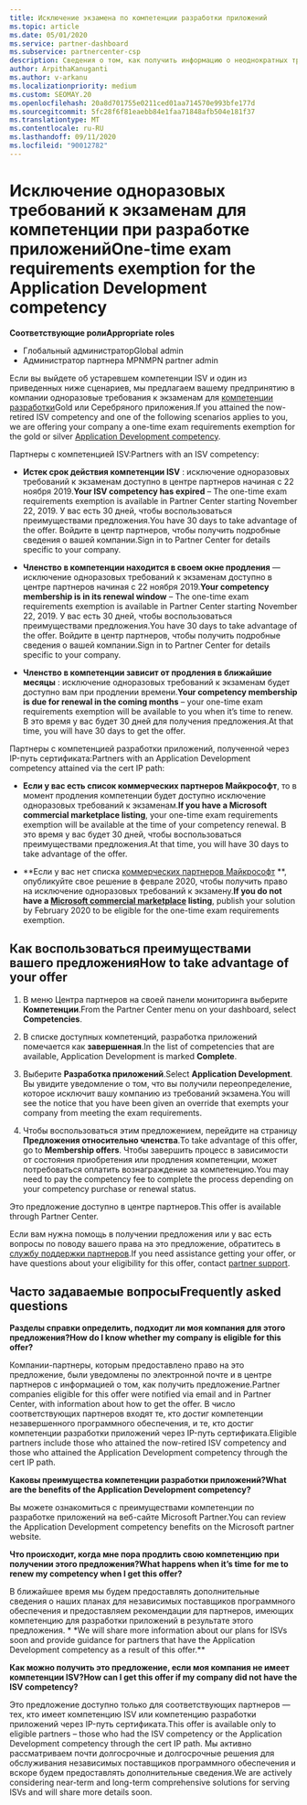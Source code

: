 ```yaml
---
title: Исключение экзамена по компетенции разработки приложений
ms.topic: article
ms.date: 05/01/2020
ms.service: partner-dashboard
ms.subservice: partnercenter-csp
description: Сведения о том, как получить информацию о неоднократных требованиях к экзаменам для партнеров по разработке приложений, см. в этой статье.
author: ArpithaKanuganti
ms.author: v-arkanu
ms.localizationpriority: medium
ms.custom: SEOMAY.20
ms.openlocfilehash: 20a8d701755e0211ced01aa714570e993bfe177d
ms.sourcegitcommit: 5fc28f6f81eaebb84e1faa71848afb504e181f37
ms.translationtype: MT
ms.contentlocale: ru-RU
ms.lasthandoff: 09/11/2020
ms.locfileid: "90012782"
---
```

# <a name="one-time-exam-requirements-exemption-for-the-application-development-competency"></a><span data-ttu-id="1557a-103">Исключение одноразовых требований к экзаменам для компетенции при разработке приложений</span><span class="sxs-lookup"><span data-stu-id="1557a-103">One-time exam requirements exemption for the Application Development competency</span></span>

<span data-ttu-id="1557a-104">**Соответствующие роли**</span><span class="sxs-lookup"><span data-stu-id="1557a-104">**Appropriate roles**</span></span>

- <span data-ttu-id="1557a-105">Глобальный администратор</span><span class="sxs-lookup"><span data-stu-id="1557a-105">Global admin</span></span>
- <span data-ttu-id="1557a-106">Администратор партнера MPN</span><span class="sxs-lookup"><span data-stu-id="1557a-106">MPN partner admin</span></span>

<span data-ttu-id="1557a-107">Если вы выйдете об устаревшем компетенции ISV и один из приведенных ниже сценариев, мы предлагаем вашему предпринятию в компании одноразовые требования к экзаменам для [компетенции разработки](https://partner.microsoft.com/membership/application-development-competency)Gold или Серебряного приложения.</span><span class="sxs-lookup"><span data-stu-id="1557a-107">If you attained the now-retired ISV competency and one of the following scenarios applies to you, we are offering your company a one-time exam requirements exemption for the gold or silver [Application Development competency](https://partner.microsoft.com/membership/application-development-competency).</span></span> 

<span data-ttu-id="1557a-108">Партнеры с компетенцией ISV:</span><span class="sxs-lookup"><span data-stu-id="1557a-108">Partners with an ISV competency:</span></span>

- <span data-ttu-id="1557a-109">**Истек срок действия компетенции ISV** : исключение одноразовых требований к экзаменам доступно в центре партнеров начиная с 22 ноября 2019.</span><span class="sxs-lookup"><span data-stu-id="1557a-109">**Your ISV competency has expired** – The one-time exam requirements exemption is available in Partner Center starting November 22, 2019.</span></span> <span data-ttu-id="1557a-110">У вас есть 30 дней, чтобы воспользоваться преимуществами предложения.</span><span class="sxs-lookup"><span data-stu-id="1557a-110">You have 30 days to take advantage of the offer.</span></span> <span data-ttu-id="1557a-111">Войдите в центр партнеров, чтобы получить подробные сведения о вашей компании.</span><span class="sxs-lookup"><span data-stu-id="1557a-111">Sign in to Partner Center for details specific to your company.</span></span>

- <span data-ttu-id="1557a-112">**Членство в компетенции находится в своем окне продления** — исключение одноразовых требований к экзаменам доступно в центре партнеров начиная с 22 ноября 2019.</span><span class="sxs-lookup"><span data-stu-id="1557a-112">**Your competency membership is in its renewal window** – The one-time exam requirements exemption is available in Partner Center starting November 22, 2019.</span></span> <span data-ttu-id="1557a-113">У вас есть 30 дней, чтобы воспользоваться преимуществами предложения.</span><span class="sxs-lookup"><span data-stu-id="1557a-113">You have 30 days to take advantage of the offer.</span></span> <span data-ttu-id="1557a-114">Войдите в центр партнеров, чтобы получить подробные сведения о вашей компании.</span><span class="sxs-lookup"><span data-stu-id="1557a-114">Sign in to Partner Center for details specific to your company.</span></span>

- <span data-ttu-id="1557a-115">**Членство в компетенции зависит от продления в ближайшие месяцы** : исключение одноразовых требований к экзаменам будет доступно вам при продлении времени.</span><span class="sxs-lookup"><span data-stu-id="1557a-115">**Your competency membership is due for renewal in the coming months** – your one-time exam requirements exemption will be available to you when it’s time to renew.</span></span> <span data-ttu-id="1557a-116">В это время у вас будет 30 дней для получения предложения.</span><span class="sxs-lookup"><span data-stu-id="1557a-116">At that time, you will have 30 days to get the offer.</span></span>

<span data-ttu-id="1557a-117">Партнеры с компетенцией разработки приложений, полученной через IP-путь сертификата:</span><span class="sxs-lookup"><span data-stu-id="1557a-117">Partners with an Application Development competency attained via the cert IP path:</span></span>

- <span data-ttu-id="1557a-118">**Если у вас есть список коммерческих партнеров Майкрософт**, то в момент продления компетенции будет доступно исключение одноразовых требований к экзаменам.</span><span class="sxs-lookup"><span data-stu-id="1557a-118">**If you have a Microsoft commercial marketplace listing**, your one-time exam requirements exemption will be available at the time of your competency renewal.</span></span> <span data-ttu-id="1557a-119">В это время у вас будет 30 дней, чтобы воспользоваться преимуществами предложения.</span><span class="sxs-lookup"><span data-stu-id="1557a-119">At that time, you will have 30 days to take advantage of the offer.</span></span>

- <span data-ttu-id="1557a-120">\*\*Если у вас нет списка [коммерческих партнеров Майкрософт](https://azure.microsoft.com/overview/commercial-marketplace/) \*\*, опубликуйте свое решение в феврале 2020, чтобы получить право на исключение одноразовых требований к экзамену.</span><span class="sxs-lookup"><span data-stu-id="1557a-120">**If you do not have a [Microsoft commercial marketplace](https://azure.microsoft.com/overview/commercial-marketplace/) listing**, publish your solution by February 2020 to be eligible for the one-time exam requirements exemption.</span></span>

## <a name="how-to-take-advantage-of-your-offer"></a><span data-ttu-id="1557a-121">Как воспользоваться преимуществами вашего предложения</span><span class="sxs-lookup"><span data-stu-id="1557a-121">How to take advantage of your offer</span></span>

1. <span data-ttu-id="1557a-122">В меню Центра партнеров на своей панели мониторинга выберите **Компетенции**.</span><span class="sxs-lookup"><span data-stu-id="1557a-122">From the Partner Center menu on your dashboard, select **Competencies**.</span></span>
2. <span data-ttu-id="1557a-123">В списке доступных компетенций, разработка приложений помечается как **завершенная**.</span><span class="sxs-lookup"><span data-stu-id="1557a-123">In the list of competencies that are available, Application Development is marked **Complete**.</span></span>

3. <span data-ttu-id="1557a-124">Выберите **Разработка приложений**.</span><span class="sxs-lookup"><span data-stu-id="1557a-124">Select **Application Development**.</span></span> <span data-ttu-id="1557a-125">Вы увидите уведомление о том, что вы получили переопределение, которое исключит вашу компанию из требований экзамена.</span><span class="sxs-lookup"><span data-stu-id="1557a-125">You will see the notice that you have been given an override that exempts your company from meeting the exam requirements.</span></span> 

4. <span data-ttu-id="1557a-126">Чтобы воспользоваться этим предложением, перейдите на страницу **Предложения относительно членства**.</span><span class="sxs-lookup"><span data-stu-id="1557a-126">To take advantage of this offer, go to **Membership offers**.</span></span> <span data-ttu-id="1557a-127">Чтобы завершить процесс в зависимости от состояния приобретения или продления компетенции, может потребоваться оплатить вознаграждение за компетенцию.</span><span class="sxs-lookup"><span data-stu-id="1557a-127">You may need to pay the competency fee to complete the process depending on your competency purchase or renewal status.</span></span> 

<span data-ttu-id="1557a-128">Это предложение доступно в центре партнеров.</span><span class="sxs-lookup"><span data-stu-id="1557a-128">This offer is available through Partner Center.</span></span>

<span data-ttu-id="1557a-129">Если вам нужна помощь в получении предложения или у вас есть вопросы по поводу вашего права на это предложение, обратитесь в [службу поддержки партнеров](https://partner.microsoft.com/Support).</span><span class="sxs-lookup"><span data-stu-id="1557a-129">If you need assistance getting your offer, or have questions about your eligibility for this offer, contact [partner support](https://partner.microsoft.com/Support).</span></span> 

## <a name="frequently-asked-questions"></a><span data-ttu-id="1557a-130">Часто задаваемые вопросы</span><span class="sxs-lookup"><span data-stu-id="1557a-130">Frequently asked questions</span></span>

<span data-ttu-id="1557a-131">**Разделы справки определить, подходит ли моя компания для этого предложения?**</span><span class="sxs-lookup"><span data-stu-id="1557a-131">**How do I know whether my company is eligible for this offer?**</span></span>

<span data-ttu-id="1557a-132">Компании-партнеры, которым предоставлено право на это предложение, были уведомлены по электронной почте и в центре партнеров с информацией о том, как получить предложение.</span><span class="sxs-lookup"><span data-stu-id="1557a-132">Partner companies eligible for this offer were notified via email and in Partner Center, with information about how to get the offer.</span></span> <span data-ttu-id="1557a-133">В число соответствующих партнеров входят те, кто достиг компетенции незавершенного программного обеспечения, и те, кто достиг компетенции разработки приложений через IP-путь сертификата.</span><span class="sxs-lookup"><span data-stu-id="1557a-133">Eligible partners include those who attained the now-retired ISV competency and those who attained the Application Development competency through the cert IP path.</span></span> 

<span data-ttu-id="1557a-134">**Каковы преимущества компетенции разработки приложений?**</span><span class="sxs-lookup"><span data-stu-id="1557a-134">**What are the benefits of the Application Development competency?**</span></span>

<span data-ttu-id="1557a-135">Вы можете ознакомиться с преимуществами компетенции по разработке приложений на веб-сайте Microsoft Partner.</span><span class="sxs-lookup"><span data-stu-id="1557a-135">You can review the Application Development competency benefits on the Microsoft partner website.</span></span> 

<span data-ttu-id="1557a-136">**Что происходит, когда мне пора продлить свою компетенцию при получении этого предложения?**</span><span class="sxs-lookup"><span data-stu-id="1557a-136">**What happens when it’s time for me to renew my competency when I get this offer?**</span></span> 

<span data-ttu-id="1557a-137">В ближайшее время мы будем предоставлять дополнительные сведения о наших планах для независимых поставщиков программного обеспечения и предоставляем рекомендации для партнеров, имеющих компетенцию для разработки приложений в результате этого предложения. \* \*</span><span class="sxs-lookup"><span data-stu-id="1557a-137">We will share more information about our plans for ISVs soon and provide guidance for partners that have the Application Development competency as a result of this offer.\*\*</span></span>  

<span data-ttu-id="1557a-138">**Как можно получить это предложение, если моя компания не имеет компетенции ISV?**</span><span class="sxs-lookup"><span data-stu-id="1557a-138">**How can I get this offer if my company did not have the ISV competency?**</span></span>

<span data-ttu-id="1557a-139">Это предложение доступно только для соответствующих партнеров — тех, кто имеет компетенцию ISV или компетенцию разработки приложений через IP-путь сертификата.</span><span class="sxs-lookup"><span data-stu-id="1557a-139">This offer is available only to eligible partners – those who had the ISV competency or the Application Development competency through the cert IP path.</span></span> <span data-ttu-id="1557a-140">Мы активно рассматриваем почти долгосрочные и долгосрочные решения для обслуживания независимых поставщиков программного обеспечения и вскоре будем предоставлять дополнительные сведения.</span><span class="sxs-lookup"><span data-stu-id="1557a-140">We are actively considering near-term and long-term comprehensive solutions for serving ISVs and will share more details soon.</span></span> 


